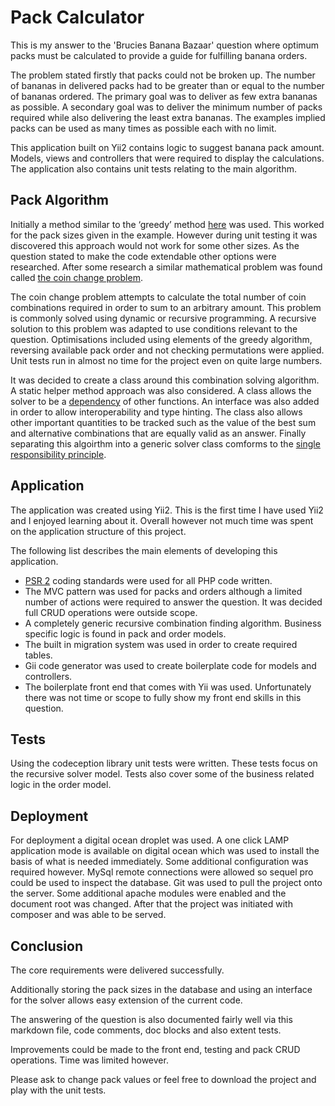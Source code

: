 # Pack Calculator

This is my answer to the 'Brucies Banana Bazaar' question where optimum packs must be calculated to provide a guide for fulfilling banana orders.

The problem stated firstly that packs could not be broken up. The number of bananas in delivered packs had to be greater than or equal to the number of bananas ordered. The primary goal was to deliver as few extra bananas as possible. A secondary goal was to deliver the minimum number of packs required while also delivering the least extra bananas. The examples implied packs can be used as many times as possible each with no limit.

This application built on Yii2 contains logic to suggest banana pack amount. Models, views and controllers that were required to display the calculations. The application also contains unit tests relating to the main algorithm.

## Pack Algorithm

Initially a method similar to the ‘greedy’ method [here](https://en.wikipedia.org/wiki/Change-making_problem) was used. This worked for the pack sizes given in the example. However during unit testing it was discovered this approach would not work for some other sizes. As the question stated to make the code extendable other options were researched. After some research a similar mathematical problem was found called [the coin change problem](https://en.wikipedia.org/wiki/Change-making_problem).

The coin change problem attempts to calculate the total number of coin combinations required in order to sum to an arbitrary amount. This problem is commonly solved using dynamic or recursive programming. A recursive solution to this problem was adapted to use conditions relevant to the question. Optimisations included using elements of the greedy algorithm, reversing available pack order and not checking permutations were applied. Unit tests run in almost no time for the project even on quite large numbers. 

It was decided to create a class around this combination solving algorithm. A static helper method approach was also considered. A class allows the solver to be a [dependency](https://en.wikipedia.org/wiki/Dependency_inversion_principle) of other functions. An interface was also added in order to allow interoperability and type hinting. The class also allows other important quantities to be tracked such as the value of the best sum and alternative combinations that are equally valid as an answer. Finally separating this algoirthm into a generic solver class comforms to the [single responsibility principle](https://en.wikipedia.org/wiki/Single_responsibility_principle).

## Application

The application was created using Yii2. This is the first time I have used Yii2 and I enjoyed learning about it. Overall however not much time was spent on the application structure of this project. 

The following list describes the main elements of developing this application.
* [PSR 2](https://www.php-fig.org/psr/psr-2/) coding standards were used for all PHP code written.
* The MVC pattern was used for packs and orders although a limited number of actions were required to answer the question. It was decided full CRUD operations were outside scope.
* A completely generic recursive combination finding algorithm. Business specific logic is found in pack and order models.
* The built in migration system was used in order to create required tables.
* Gii code generator was used to create boilerplate code for models and controllers.
* The boilerplate front end that comes with Yii was used. Unfortunately there was not time or scope to fully show my front end skills in this question. 

## Tests

Using the codeception library unit tests were written. These tests focus on the recursive solver model. Tests also cover some of the business related logic in the order model.

## Deployment

For deployment a digital ocean droplet was used.  A one click LAMP application mode is available on digital ocean which was used to install the basis of what is needed immediately. Some additional configuration was required however. MySql remote connections were allowed so sequel pro could be used to inspect the database. Git was used to pull the project onto the server. Some additional apache modules were enabled and the document root was changed. After that the project was initiated with composer and was able to be served.
    
## Conclusion

The core requirements were delivered successfully.

Additionally storing the pack sizes in the database and using an interface for the solver allows easy extension of the current code.

The answering of the question is also documented fairly well via this markdown file, code comments, doc blocks and also extent tests.

Improvements could be made to the front end, testing and pack CRUD operations. Time was limited however.

Please ask to change pack values or feel free to download the project and play with the unit tests.
